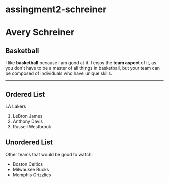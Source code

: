 # assingment2-schreiner
# Avery Schreiner
## Basketball
I like **basketball** because I am good at it.
I enjoy the **team aspect** of it, as you don't have to be 
a master of all things in basketball, but your team
can be composed of individuals who have unique skills.
<hr>

## Ordered List
LA Lakers
1. LeBron James
2. Anthony Davis
3. Russell Westbrook

## Unordered List
Other teams that would be good to watch:
* Boston Celtics
* Milwaukee Bucks
* Memphis Grizzlies
